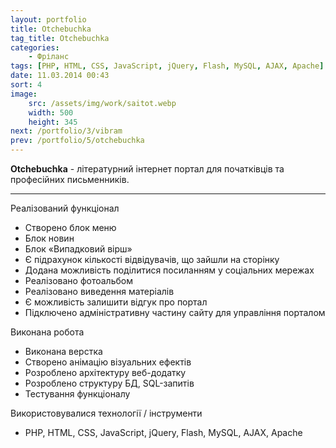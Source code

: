 ```yaml
---
layout: portfolio
title: Otchebuchka
tag_title: Otchebuchka
categories:
    - Фріланс
tags: [PHP, HTML, CSS, JavaScript, jQuery, Flash, MySQL, AJAX, Apache]
date: 11.03.2014 00:43
sort: 4
image: 
    src: /assets/img/work/saitot.webp 
    width: 500
    height: 345
next: /portfolio/3/vibram
prev: /portfolio/5/otchebuchka
---
```


**Otchebuchka** - літературний інтернет портал для початківців та професійних письменників.

---

Реалізований функціонал

* Створено блок меню
* Блок новин
* Блок &laquo;Випадковий вірш&raquo;
* Є підрахунок кількості відвідувачів, що зайшли на сторінку
* Додана можливість поділитися посиланням у соціальних мережах
* Реалізовано фотоальбом
* Реалізовано виведення матеріалів
* Є можливість залишити відгук про портал
* Підключено адміністративну частину сайту для управління порталом

Виконана робота

* Виконана верстка
* Створено анімацію візуальних ефектів
* Розроблено архітектуру веб-додатку
* Розроблено структуру БД, SQL-запитів
* Тестування функціоналу

Використовувалися технології / інструменти

* PHP, HTML, CSS, JavaScript, jQuery, Flash, MySQL, AJAX, Apache

